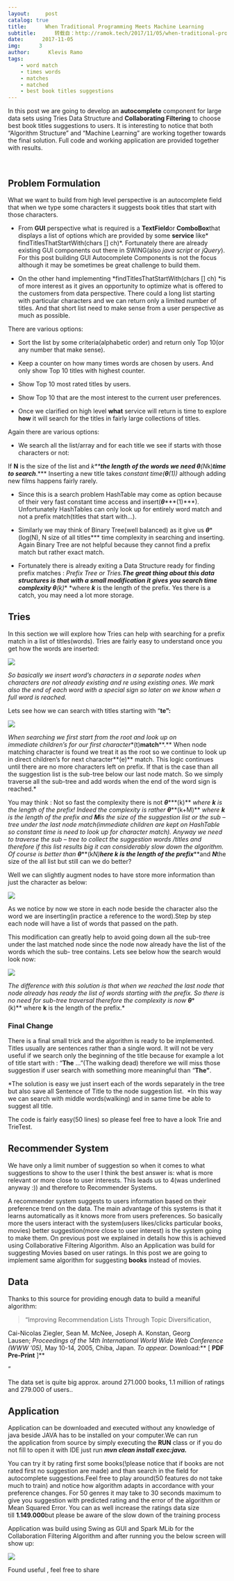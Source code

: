 ```yaml
---
layout:     post
catalog: true
title:      When Traditional Programming Meets Machine Learning
subtitle:      转载自：http://ramok.tech/2017/11/05/when-traditional-programming-meets-machine-learning/
date:      2017-11-05
img:      3
author:      Klevis Ramo
tags:
    - word match
    - times words
    - matches
    - matched
    - best book titles suggestions
---
```


In this post we are going to develop an **autocomplete** component for large data sets using Tries Data Structure and **Collaborating Filtering** to choose best book titles suggestions to users. It is interesting to notice that both “Algorithm Structure” and “Machine Learning” are working together towards the final solution. Full code and working application are provided together with results.

 

## Problem Formulation

What we want to build from high level perspective is an autocomplete field that when we type some characters it suggests book titles that start with those characters.

- From **GUI** perspective what is required is a **TextField**or **ComboBox**that displays a list of options which are provided by some **service** like* findTitlesThatStartWith(chars [] ch)*. Fortunately there are already existing GUI components out there in SWING(also *java script* or *jQuery*). For this post building GUI Autocomplete Components is not the focus although it may be sometimes be great challenge to build them.

- On the other hand implementing *findTitlesThatStartWith(chars [] ch) *is of more interest as it gives an opportunity to optimize what is offered to the customers from data perspective. There could a long list starting with particular characters and we can return only a limited number of titles. And that short list need to make sense from a user perspective as much as possible.


There are various options:





- Sort the list by some criteria(alphabetic order) and return only Top 10(or any number that make sense).

- Keep a counter on how many times words are chosen by users. And only show Top 10 titles with highest counter.

- Show Top 10 most rated titles by users.

- Show Top 10 that are the most interest to the current user preferences.




- Once we clarified on high level **what** service will return is time to explore **how** it will search for the titles in fairly large collections of titles.


Again there are various options:

- We search all the list/array and for each title we see if starts with those characters or not:


If **N** is the size of the list and *k*****the length of the words we need ***θ******(N*k)***time to search***.*** Inserting a new title takes *constant time(**θ**(1))* although adding new films happens fairly rarely.

- Since this is a search problem HashTable may come as option because of their very fast constant time access and insert(***θ******(1)***). Unfortunately HashTables can only look up for entirely word match and not a prefix match(titles that start with…).

- Similarly we may think of Binary Tree(well balanced) as it give us ***θ****(log(N), N size of all titles*** time complexity in searching and inserting. Again Binary Tree are not helpful because they cannot find a prefix match but rather exact match.

- Fortunately there is already exiting a Data Structure ready for finding prefix matches : **Prefix Tree or Tries.**The great thing about this data structures is that with a small modification it gives you search time complexity ***θ******(k)** *where ***k*** is the length of the prefix. Yes there is a catch, you may need a lot more storage.


## Tries

In this section we will explore how Tries can help with searching for a prefix match in a list of titles(words). Tries are fairly easy to understand once you get how the words are inserted:

![](https://i2.wp.com/ramok.tech/wp-content/uploads/2017/11/2017-11-03_23h35_05.gif?resize=840%2C573)


*So basically we insert word’s characters in a separate nodes when characters are not already existing and re using existing ones. We mark also the end of each word with a special sign so later on we know when a full word is reached.*

Lets see how we can search with titles starting with “**te”:**

![](https://i0.wp.com/ramok.tech/wp-content/uploads/2017/11/2017-11-04_00h12_35.gif?resize=840%2C573)


*When searching we first start from the root and look up on immediate children’s for our first character**(t)**match****.** When node matching character is found we treat it as the root so we continue to look up in direct children’s for next character**(e)** match. This logic continues until there are no more characters left on prefix. If that is the case than all the suggestion list is the sub-tree below our last node match. So we simply traverse all the sub-tree and add words when the end of the word sign is reached.*

You may think : Not so fast the complexity there is not ***θ******(k)** *where ***k*** is the length of the prefix! Indeed the complexity is rather ***θ******(k+M)** *where ***k*** is the length of the prefix and ***M***is the size of the suggestion list or the sub – tree under the last node match(immediate children are kept on HashTable so constant time is need to look up for character match). Anyway we need to traverse the sub – tree to collect the suggestion words /titles and therefore if this list results big it can considerably slow down the algorithm. Of course is better than ***θ******(k*N)***here ***k*** is the length of the prefix******and ***N***the size of the all list but still can we do better?

Well we can slightly augment nodes to have store more information than just the character as below:

![](https://i0.wp.com/ramok.tech/wp-content/uploads/2017/11/2017-11-04_22h02_38.gif?resize=840%2C573)


As we notice by now we store in each node beside the character also the word we are inserting(in practice a reference to the word).Step by step each node will have a list of words that passed on the path.

This modification can greatly help to avoid going down all the sub-tree under the last matched node since the node now already have the list of the words which the sub- tree contains. Lets see below how the search would look now:

![](https://i2.wp.com/ramok.tech/wp-content/uploads/2017/11/2017-11-04_22h16_25.gif?resize=840%2C573)


*The difference with this solution is that when we reached the last node that node already has ready the list of words starting with the prefix. So there is no need for sub-tree traversal therefore the complexity is now **θ****(k)** where **k** is the length of the prefix.*

### Final Change

There is a final small trick and the algorithm is ready to be implemented. Titles usually are sentences rather than a single word. It will not be very useful if we search only the beginning of the title because for example a lot of title start with : “**The** …”(The walking dead) therefore we will miss those suggestion if user search with something more meaningful than “**The”**.

*The solution is easy we just insert each of the words separately in the tree but also save all Sentence of Title to the node suggestion list.  *In this way we can search with middle words(walking) and in same time be able to suggest all title.

The code is fairly easy(50 lines) so please feel free to have a look Trie and TrieTest.

## Recommender System

We have only a limit number of suggestion so when it comes to what suggestions to show to the user I think the best answer is: what is more relevant or more close to user interests. This leads us to 4(was underlined anyway :)) and therefore to Recommender Systems.

A recommender system suggests to users information based on their preference trend on the data. The main advantage of this systems is that it learns automatically as it knows more from users preferences. So basically more the users interact with the system(users likes/clicks particular books, movies) better suggestion(more close to user interest) is the system going to make them. On previous post we explained in details how this is achieved using Collaborative Filtering Algorithm. Also an Application was build for suggesting Movies based on user ratings. In this post we are going to implement same algorithm for suggesting **books** instead of movies.

## Data

Thanks to this source for providing enough data to build a meaniful algorithm:

> “Improving Recommendation Lists Through Topic Diversification,

Cai-Nicolas Ziegler, Sean M. McNee, Joseph A. Konstan, Georg Lausen; *Proceedings of the 14th International World Wide Web Conference (WWW ’05),* May 10-14, 2005, Chiba, Japan. *To appear.*
Download:** [ **PDF Pre-Print** ]**

“

The data set is quite big approx. around 271.000 books, 1.1 million of ratings and 279.000 of users..

## Application

Application can be downloaded and executed without any knowledge of java beside JAVA has to be installed on your computer.We can run the application from source by simply executing the **RUN** class or if you do not fill to open it with IDE just run ***mvn clean install exec:java.***

You can try it by rating first some books(!please notice that if books are not rated first no suggestion are made) and than search in the field for autocomplete suggestions.Feel free to play around(50 features do not take much to train) and notice how algorithm adapts in accordance with your preference changes. For 50 genres it may take to 30 seconds maximum to give you suggestion with predicted rating and the error of the algorithm or Mean Squared Error. You can as well increase the ratings data size till **1.149.000**but please be aware of the slow down of the training process

Application was build using Swing as GUI and Spark MLib for the Collaboration Filtering Algorithm and after running you the below screen will show up:

![](https://i2.wp.com/ramok.tech/wp-content/uploads/2017/11/2017-11-05_22h36_00.jpg?resize=655%2C393)


Found useful , feel free to share
